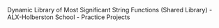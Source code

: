 Dynamic Library of Most Significant String Functions (Shared Library) - ALX-Holberston School - Practice Projects
